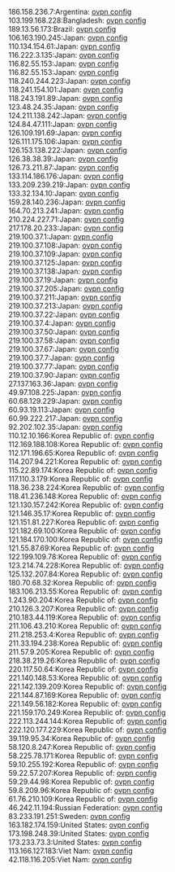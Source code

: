 186.158.236.7:Argentina: [ovpn config](vpn/186_158_236_7.ovpn)  
103.199.168.228:Bangladesh: [ovpn config](vpn/103_199_168_228.ovpn)  
189.13.56.173:Brazil: [ovpn config](vpn/189_13_56_173.ovpn)  
106.163.190.245:Japan: [ovpn config](vpn/106_163_190_245.ovpn)  
110.134.154.61:Japan: [ovpn config](vpn/110_134_154_61.ovpn)  
116.222.3.135:Japan: [ovpn config](vpn/116_222_3_135.ovpn)  
116.82.55.153:Japan: [ovpn config](vpn/116_82_55_153.ovpn)  
116.82.55.153:Japan: [ovpn config](vpn/116_82_55_153.ovpn)  
118.240.244.223:Japan: [ovpn config](vpn/118_240_244_223.ovpn)  
118.241.154.101:Japan: [ovpn config](vpn/118_241_154_101.ovpn)  
118.243.191.89:Japan: [ovpn config](vpn/118_243_191_89.ovpn)  
123.48.24.35:Japan: [ovpn config](vpn/123_48_24_35.ovpn)  
124.211.138.242:Japan: [ovpn config](vpn/124_211_138_242.ovpn)  
124.84.47.111:Japan: [ovpn config](vpn/124_84_47_111.ovpn)  
126.109.191.69:Japan: [ovpn config](vpn/126_109_191_69.ovpn)  
126.111.175.106:Japan: [ovpn config](vpn/126_111_175_106.ovpn)  
126.153.138.222:Japan: [ovpn config](vpn/126_153_138_222.ovpn)  
126.38.38.39:Japan: [ovpn config](vpn/126_38_38_39.ovpn)  
126.73.211.87:Japan: [ovpn config](vpn/126_73_211_87.ovpn)  
133.114.186.176:Japan: [ovpn config](vpn/133_114_186_176.ovpn)  
133.209.239.219:Japan: [ovpn config](vpn/133_209_239_219.ovpn)  
133.32.134.10:Japan: [ovpn config](vpn/133_32_134_10.ovpn)  
159.28.140.236:Japan: [ovpn config](vpn/159_28_140_236.ovpn)  
164.70.213.241:Japan: [ovpn config](vpn/164_70_213_241.ovpn)  
210.224.227.71:Japan: [ovpn config](vpn/210_224_227_71.ovpn)  
217.178.20.233:Japan: [ovpn config](vpn/217_178_20_233.ovpn)  
219.100.37.1:Japan: [ovpn config](vpn/219_100_37_1.ovpn)  
219.100.37.108:Japan: [ovpn config](vpn/219_100_37_108.ovpn)  
219.100.37.109:Japan: [ovpn config](vpn/219_100_37_109.ovpn)  
219.100.37.125:Japan: [ovpn config](vpn/219_100_37_125.ovpn)  
219.100.37.138:Japan: [ovpn config](vpn/219_100_37_138.ovpn)  
219.100.37.19:Japan: [ovpn config](vpn/219_100_37_19.ovpn)  
219.100.37.205:Japan: [ovpn config](vpn/219_100_37_205.ovpn)  
219.100.37.211:Japan: [ovpn config](vpn/219_100_37_211.ovpn)  
219.100.37.213:Japan: [ovpn config](vpn/219_100_37_213.ovpn)  
219.100.37.22:Japan: [ovpn config](vpn/219_100_37_22.ovpn)  
219.100.37.4:Japan: [ovpn config](vpn/219_100_37_4.ovpn)  
219.100.37.50:Japan: [ovpn config](vpn/219_100_37_50.ovpn)  
219.100.37.58:Japan: [ovpn config](vpn/219_100_37_58.ovpn)  
219.100.37.67:Japan: [ovpn config](vpn/219_100_37_67.ovpn)  
219.100.37.7:Japan: [ovpn config](vpn/219_100_37_7.ovpn)  
219.100.37.77:Japan: [ovpn config](vpn/219_100_37_77.ovpn)  
219.100.37.90:Japan: [ovpn config](vpn/219_100_37_90.ovpn)  
27.137.163.36:Japan: [ovpn config](vpn/27_137_163_36.ovpn)  
49.97.108.225:Japan: [ovpn config](vpn/49_97_108_225.ovpn)  
60.68.129.229:Japan: [ovpn config](vpn/60_68_129_229.ovpn)  
60.93.19.113:Japan: [ovpn config](vpn/60_93_19_113.ovpn)  
60.99.222.217:Japan: [ovpn config](vpn/60_99_222_217.ovpn)  
92.202.102.35:Japan: [ovpn config](vpn/92_202_102_35.ovpn)  
110.12.10.166:Korea Republic of: [ovpn config](vpn/110_12_10_166.ovpn)  
112.169.188.108:Korea Republic of: [ovpn config](vpn/112_169_188_108.ovpn)  
112.171.196.65:Korea Republic of: [ovpn config](vpn/112_171_196_65.ovpn)  
114.207.94.221:Korea Republic of: [ovpn config](vpn/114_207_94_221.ovpn)  
115.22.89.174:Korea Republic of: [ovpn config](vpn/115_22_89_174.ovpn)  
117.110.3.179:Korea Republic of: [ovpn config](vpn/117_110_3_179.ovpn)  
118.36.238.224:Korea Republic of: [ovpn config](vpn/118_36_238_224.ovpn)  
118.41.236.148:Korea Republic of: [ovpn config](vpn/118_41_236_148.ovpn)  
121.130.157.242:Korea Republic of: [ovpn config](vpn/121_130_157_242.ovpn)  
121.146.35.17:Korea Republic of: [ovpn config](vpn/121_146_35_17.ovpn)  
121.151.81.227:Korea Republic of: [ovpn config](vpn/121_151_81_227.ovpn)  
121.182.69.100:Korea Republic of: [ovpn config](vpn/121_182_69_100.ovpn)  
121.184.170.100:Korea Republic of: [ovpn config](vpn/121_184_170_100.ovpn)  
121.55.87.69:Korea Republic of: [ovpn config](vpn/121_55_87_69.ovpn)  
122.199.109.78:Korea Republic of: [ovpn config](vpn/122_199_109_78.ovpn)  
123.214.74.228:Korea Republic of: [ovpn config](vpn/123_214_74_228.ovpn)  
125.132.207.84:Korea Republic of: [ovpn config](vpn/125_132_207_84.ovpn)  
180.70.68.32:Korea Republic of: [ovpn config](vpn/180_70_68_32.ovpn)  
183.106.213.55:Korea Republic of: [ovpn config](vpn/183_106_213_55.ovpn)  
1.243.90.204:Korea Republic of: [ovpn config](vpn/1_243_90_204.ovpn)  
210.126.3.207:Korea Republic of: [ovpn config](vpn/210_126_3_207.ovpn)  
210.183.44.119:Korea Republic of: [ovpn config](vpn/210_183_44_119.ovpn)  
211.106.43.210:Korea Republic of: [ovpn config](vpn/211_106_43_210.ovpn)  
211.218.253.4:Korea Republic of: [ovpn config](vpn/211_218_253_4.ovpn)  
211.33.194.238:Korea Republic of: [ovpn config](vpn/211_33_194_238.ovpn)  
211.57.9.205:Korea Republic of: [ovpn config](vpn/211_57_9_205.ovpn)  
218.38.219.26:Korea Republic of: [ovpn config](vpn/218_38_219_26.ovpn)  
220.117.50.64:Korea Republic of: [ovpn config](vpn/220_117_50_64.ovpn)  
221.140.148.53:Korea Republic of: [ovpn config](vpn/221_140_148_53.ovpn)  
221.142.139.209:Korea Republic of: [ovpn config](vpn/221_142_139_209.ovpn)  
221.144.87.169:Korea Republic of: [ovpn config](vpn/221_144_87_169.ovpn)  
221.149.56.182:Korea Republic of: [ovpn config](vpn/221_149_56_182.ovpn)  
221.159.170.249:Korea Republic of: [ovpn config](vpn/221_159_170_249.ovpn)  
222.113.244.144:Korea Republic of: [ovpn config](vpn/222_113_244_144.ovpn)  
222.120.177.229:Korea Republic of: [ovpn config](vpn/222_120_177_229.ovpn)  
39.119.95.34:Korea Republic of: [ovpn config](vpn/39_119_95_34.ovpn)  
58.120.8.247:Korea Republic of: [ovpn config](vpn/58_120_8_247.ovpn)  
58.225.78.171:Korea Republic of: [ovpn config](vpn/58_225_78_171.ovpn)  
59.10.255.192:Korea Republic of: [ovpn config](vpn/59_10_255_192.ovpn)  
59.22.57.207:Korea Republic of: [ovpn config](vpn/59_22_57_207.ovpn)  
59.29.44.98:Korea Republic of: [ovpn config](vpn/59_29_44_98.ovpn)  
59.8.209.96:Korea Republic of: [ovpn config](vpn/59_8_209_96.ovpn)  
61.76.210.109:Korea Republic of: [ovpn config](vpn/61_76_210_109.ovpn)  
46.242.11.194:Russian Federation: [ovpn config](vpn/46_242_11_194.ovpn)  
83.233.191.251:Sweden: [ovpn config](vpn/83_233_191_251.ovpn)  
163.182.174.159:United States: [ovpn config](vpn/163_182_174_159.ovpn)  
173.198.248.39:United States: [ovpn config](vpn/173_198_248_39.ovpn)  
173.233.73.3:United States: [ovpn config](vpn/173_233_73_3.ovpn)  
113.166.127.183:Viet Nam: [ovpn config](vpn/113_166_127_183.ovpn)  
42.118.116.205:Viet Nam: [ovpn config](vpn/42_118_116_205.ovpn)  
